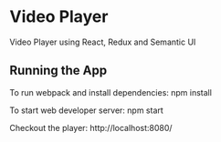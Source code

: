 # Video Player

Video Player using React, Redux and Semantic UI

Running the App
---------------

To run webpack and install dependencies: npm install

To start web developer server: npm start

Checkout the player: http://localhost:8080/

